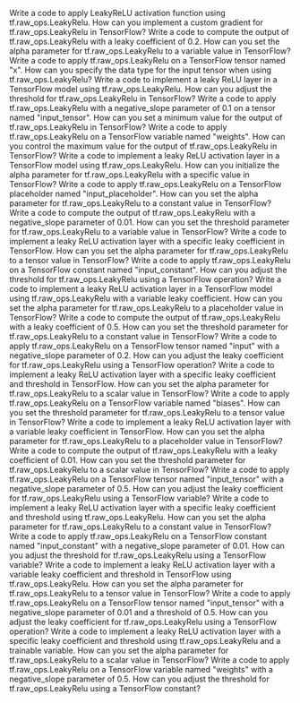 Write a code to apply LeakyReLU activation function using tf.raw_ops.LeakyRelu.
How can you implement a custom gradient for tf.raw_ops.LeakyRelu in TensorFlow?
Write a code to compute the output of tf.raw_ops.LeakyRelu with a leaky coefficient of 0.2.
How can you set the alpha parameter for tf.raw_ops.LeakyRelu to a variable value in TensorFlow?
Write a code to apply tf.raw_ops.LeakyRelu on a TensorFlow tensor named "x".
How can you specify the data type for the input tensor when using tf.raw_ops.LeakyRelu?
Write a code to implement a leaky ReLU layer in a TensorFlow model using tf.raw_ops.LeakyRelu.
How can you adjust the threshold for tf.raw_ops.LeakyRelu in TensorFlow?
Write a code to apply tf.raw_ops.LeakyRelu with a negative_slope parameter of 0.1 on a tensor named "input_tensor".
How can you set a minimum value for the output of tf.raw_ops.LeakyRelu in TensorFlow?
Write a code to apply tf.raw_ops.LeakyRelu on a TensorFlow variable named "weights".
How can you control the maximum value for the output of tf.raw_ops.LeakyRelu in TensorFlow?
Write a code to implement a leaky ReLU activation layer in a TensorFlow model using tf.raw_ops.LeakyRelu.
How can you initialize the alpha parameter for tf.raw_ops.LeakyRelu with a specific value in TensorFlow?
Write a code to apply tf.raw_ops.LeakyRelu on a TensorFlow placeholder named "input_placeholder".
How can you set the alpha parameter for tf.raw_ops.LeakyRelu to a constant value in TensorFlow?
Write a code to compute the output of tf.raw_ops.LeakyRelu with a negative_slope parameter of 0.01.
How can you set the threshold parameter for tf.raw_ops.LeakyRelu to a variable value in TensorFlow?
Write a code to implement a leaky ReLU activation layer with a specific leaky coefficient in TensorFlow.
How can you set the alpha parameter for tf.raw_ops.LeakyRelu to a tensor value in TensorFlow?
Write a code to apply tf.raw_ops.LeakyRelu on a TensorFlow constant named "input_constant".
How can you adjust the threshold for tf.raw_ops.LeakyRelu using a TensorFlow operation?
Write a code to implement a leaky ReLU activation layer in a TensorFlow model using tf.raw_ops.LeakyRelu with a variable leaky coefficient.
How can you set the alpha parameter for tf.raw_ops.LeakyRelu to a placeholder value in TensorFlow?
Write a code to compute the output of tf.raw_ops.LeakyRelu with a leaky coefficient of 0.5.
How can you set the threshold parameter for tf.raw_ops.LeakyRelu to a constant value in TensorFlow?
Write a code to apply tf.raw_ops.LeakyRelu on a TensorFlow tensor named "input" with a negative_slope parameter of 0.2.
How can you adjust the leaky coefficient for tf.raw_ops.LeakyRelu using a TensorFlow operation?
Write a code to implement a leaky ReLU activation layer with a specific leaky coefficient and threshold in TensorFlow.
How can you set the alpha parameter for tf.raw_ops.LeakyRelu to a scalar value in TensorFlow?
Write a code to apply tf.raw_ops.LeakyRelu on a TensorFlow variable named "biases".
How can you set the threshold parameter for tf.raw_ops.LeakyRelu to a tensor value in TensorFlow?
Write a code to implement a leaky ReLU activation layer with a variable leaky coefficient in TensorFlow.
How can you set the alpha parameter for tf.raw_ops.LeakyRelu to a placeholder value in TensorFlow?
Write a code to compute the output of tf.raw_ops.LeakyRelu with a leaky coefficient of 0.01.
How can you set the threshold parameter for tf.raw_ops.LeakyRelu to a scalar value in TensorFlow?
Write a code to apply tf.raw_ops.LeakyRelu on a TensorFlow tensor named "input_tensor" with a negative_slope parameter of 0.5.
How can you adjust the leaky coefficient for tf.raw_ops.LeakyRelu using a TensorFlow variable?
Write a code to implement a leaky ReLU activation layer with a specific leaky coefficient and threshold using tf.raw_ops.LeakyRelu.
How can you set the alpha parameter for tf.raw_ops.LeakyRelu to a constant value in TensorFlow?
Write a code to apply tf.raw_ops.LeakyRelu on a TensorFlow constant named "input_constant" with a negative_slope parameter of 0.01.
How can you adjust the threshold for tf.raw_ops.LeakyRelu using a TensorFlow variable?
Write a code to implement a leaky ReLU activation layer with a variable leaky coefficient and threshold in TensorFlow using tf.raw_ops.LeakyRelu.
How can you set the alpha parameter for tf.raw_ops.LeakyRelu to a tensor value in TensorFlow?
Write a code to apply tf.raw_ops.LeakyRelu on a TensorFlow tensor named "input_tensor" with a negative_slope parameter of 0.01 and a threshold of 0.5.
How can you adjust the leaky coefficient for tf.raw_ops.LeakyRelu using a TensorFlow operation?
Write a code to implement a leaky ReLU activation layer with a specific leaky coefficient and threshold using tf.raw_ops.LeakyRelu and a trainable variable.
How can you set the alpha parameter for tf.raw_ops.LeakyRelu to a scalar value in TensorFlow?
Write a code to apply tf.raw_ops.LeakyRelu on a TensorFlow variable named "weights" with a negative_slope parameter of 0.5.
How can you adjust the threshold for tf.raw_ops.LeakyRelu using a TensorFlow constant?